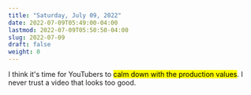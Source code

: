 ```yaml
---
title: "Saturday, July 09, 2022"
date: 2022-07-09T05:49:00-04:00
lastmod: 2022-07-09T05:50:50-04:00
slug: 2022-07-09
draft: false
weight: 0
---
```


I think it's time for YouTubers to <mark>calm down with the production values</mark>. I never trust a video that looks too good.

[//]: # "Exported with love from a post written in Org mode"
[//]: # "- https://github.com/kaushalmodi/ox-hugo"
